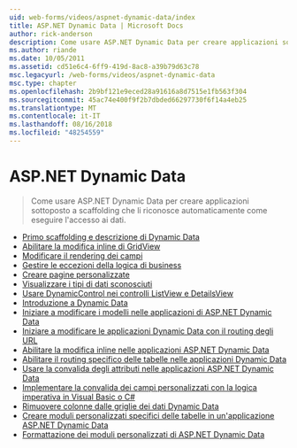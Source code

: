 ```yaml
---
uid: web-forms/videos/aspnet-dynamic-data/index
title: ASP.NET Dynamic Data | Microsoft Docs
author: rick-anderson
description: Come usare ASP.NET Dynamic Data per creare applicazioni sottoposto a scaffolding che li riconosce automaticamente come eseguire l'accesso ai dati.
ms.author: riande
ms.date: 10/05/2011
ms.assetid: cd51e6c4-6ff9-419d-8ac8-a39b79d63c78
msc.legacyurl: /web-forms/videos/aspnet-dynamic-data
msc.type: chapter
ms.openlocfilehash: 2b9bf121e9eced28a91616a8d7515e1fb563f304
ms.sourcegitcommit: 45ac74e400f9f2b7dbded66297730f6f14a4eb25
ms.translationtype: MT
ms.contentlocale: it-IT
ms.lasthandoff: 08/16/2018
ms.locfileid: "48254559"
---
```

<a name="aspnet-dynamic-data"></a>ASP.NET Dynamic Data
====================
> Come usare ASP.NET Dynamic Data per creare applicazioni sottoposto a scaffolding che li riconosce automaticamente come eseguire l'accesso ai dati.


- [Primo scaffolding e descrizione di Dynamic Data](your-first-scaffold-and-what-is-dynamic-data.md)
- [Abilitare la modifica inline di GridView](how-do-i-enable-inline-gridview-editing.md)
- [Modificare il rendering dei campi](how-do-i-change-how-my-fields-render.md)
- [Gestire le eccezioni della logica di business](how-do-i-handle-business-logic-exceptions.md)
- [Creare pagine personalizzate](how-do-i-make-custom-pages.md)
- [Visualizzare i tipi di dati sconosciuti](how-do-i-display-unknown-datatypes.md)
- [Usare DynamicControl nei controlli ListView e DetailsView](how-do-i-use-a-dynamiccontrol-in-listview-and-detailsview-controls.md)
- [Introduzione a Dynamic Data](getting-started-with-dynamic-data.md)
- [Iniziare a modificare i modelli nelle applicazioni di ASP.NET Dynamic Data](begin-editing-the-templates-in-aspnet-dynamic-data-applications.md)
- [Iniziare a modificare le applicazioni Dynamic Data con il routing degli URL](begin-modifying-dynamic-data-applications-with-url-routing.md)
- [Abilitare la modifica inline nelle applicazioni ASP.NET Dynamic Data](enable-in-line-editing-in-aspnet-dynamic-data-applications.md)
- [Abilitare il routing specifico delle tabelle nelle applicazioni Dynamic Data](how-to-enable-table-specific-routing-in-dynamic-data-applications.md)
- [Usare la convalida degli attributi nelle applicazioni ASP.NET Dynamic Data](how-to-use-attribute-validation-in-aspnet-dynamic-data-applications.md)
- [Implementare la convalida dei campi personalizzati con la logica imperativa in Visual Basic o C#](how-to-implement-custom-field-validation-with-imperative-logic-in-vb-or-c.md)
- [Rimuovere colonne dalle griglie dei dati Dynamic Data](how-to-remove-columns-from-your-dynamicdata-data-grids.md)
- [Creare moduli personalizzati specifici delle tabelle in un'applicazione ASP.NET Dynamic Data](how-to-create-table-specific-custom-forms-in-an-aspnet-dynamic-data-application.md)
- [Formattazione dei moduli personalizzati di ASP.NET Dynamic Data](aspnet-dynamic-data-custom-form-formatting.md)
